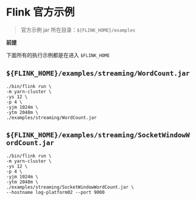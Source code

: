 # Flink 官方示例

> 官方示例 jar 所在目录：`${FLINK_HOME}/examples`

**前提**

下面所有的执行示例都是在进入 `$FLINK_HOME`

## `${FLINK_HOME}/examples/streaming/WordCount.jar`

```shell
./bin/flink run \
-m yarn-cluster \
-ys 12 \
-p 4 \
-yjm 1024m \
-ytm 2048m \
./examples/streaming/WordCount.jar
```

## `${FLINK_HOME}/examples/streaming/SocketWindowWordCount.jar`

```shell
./bin/flink run \
-m yarn-cluster \
-ys 12 \
-p 4 \
-yjm 1024m \
-ytm 2048m \
./examples/streaming/SocketWindowWordCount.jar \
--hostname log-platform02 --port 9000
```